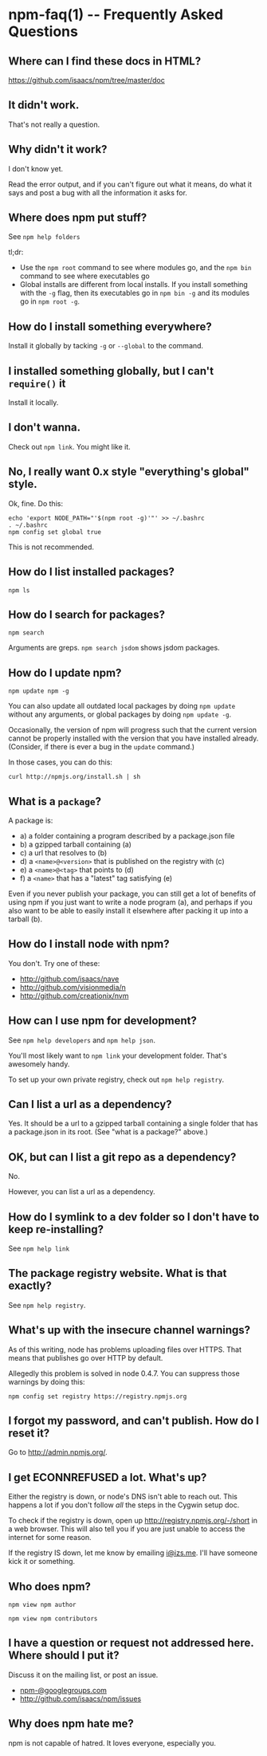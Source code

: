npm-faq(1) -- Frequently Asked Questions
========================================

## Where can I find these docs in HTML?

<https://github.com/isaacs/npm/tree/master/doc>

## It didn't work.

That's not really a question.

## Why didn't it work?

I don't know yet.

Read the error output, and if you can't figure out what it means,
do what it says and post a bug with all the information it asks for.

## Where does npm put stuff?

See `npm help folders`

tl;dr:

* Use the `npm root` command to see where modules go, and the `npm bin`
  command to see where executables go
* Global installs are different from local installs.  If you install
  something with the `-g` flag, then its executables go in `npm bin -g`
  and its modules go in `npm root -g`.

## How do I install something everywhere?

Install it globally by tacking `-g` or `--global` to the command.

## I installed something globally, but I can't `require()` it

Install it locally.

## I don't wanna.

Check out `npm link`.  You might like it.

## No, I really want 0.x style "everything's global" style.

Ok, fine.  Do this:

    echo 'export NODE_PATH="'$(npm root -g)'"' >> ~/.bashrc
    . ~/.bashrc
    npm config set global true

This is not recommended.

## How do I list installed packages?

`npm ls`

## How do I search for packages?

`npm search`

Arguments are greps.  `npm search jsdom` shows jsdom packages.

## How do I update npm?

    npm update npm -g

You can also update all outdated local packages by doing `npm update` without
any arguments, or global packages by doing `npm update -g`.

Occasionally, the version of npm will progress such that the current
version cannot be properly installed with the version that you have
installed already.  (Consider, if there is ever a bug in the `update`
command.)

In those cases, you can do this:

    curl http://npmjs.org/install.sh | sh

## What is a `package`?

A package is:

* a) a folder containing a program described by a package.json file
* b) a gzipped tarball containing (a)
* c) a url that resolves to (b)
* d) a `<name>@<version>` that is published on the registry with (c)
* e) a `<name>@<tag>` that points to (d)
* f) a `<name>` that has a "latest" tag satisfying (e)

Even if you never publish your package, you can still get a lot of
benefits of using npm if you just want to write a node program (a), and
perhaps if you also want to be able to easily install it elsewhere
after packing it up into a tarball (b).

## How do I install node with npm?

You don't.  Try one of these:

* <http://github.com/isaacs/nave>
* <http://github.com/visionmedia/n>
* <http://github.com/creationix/nvm>

## How can I use npm for development?

See `npm help developers` and `npm help json`.

You'll most likely want to `npm link` your development folder.  That's
awesomely handy.

To set up your own private registry, check out `npm help registry`.

## Can I list a url as a dependency?

Yes.  It should be a url to a gzipped tarball containing a single folder
that has a package.json in its root.  (See "what is a package?" above.)

## OK, but can I list a git repo as a dependency?

No.

However, you can list a url as a dependency.

## How do I symlink to a dev folder so I don't have to keep re-installing?

See `npm help link`

## The package registry website.  What is that exactly?

See `npm help registry`.

## What's up with the insecure channel warnings?

As of this writing, node has problems uploading files over HTTPS.  That
means that publishes go over HTTP by default.

Allegedly this problem is solved in node 0.4.7.  You can suppress those
warnings by doing this:

    npm config set registry https://registry.npmjs.org

## I forgot my password, and can't publish.  How do I reset it?

Go to <http://admin.npmjs.org/>.

## I get ECONNREFUSED a lot.  What's up?

Either the registry is down, or node's DNS isn't able to reach out.
This happens a lot if you don't follow *all* the steps in the Cygwin
setup doc.

To check if the registry is down, open up
<http://registry.npmjs.org/-/short>
in a web browser.  This will also tell you if you are just unable to
access the internet for some reason.

If the registry IS down, let me know by emailing <i@izs.me>.  I'll have
someone kick it or something.

## Who does npm?

`npm view npm author`

`npm view npm contributors`

## I have a question or request not addressed here. Where should I put it?

Discuss it on the mailing list, or post an issue.

* <npm-@googlegroups.com>
* <http://github.com/isaacs/npm/issues>

## Why does npm hate me?

npm is not capable of hatred.  It loves everyone, especially you.
